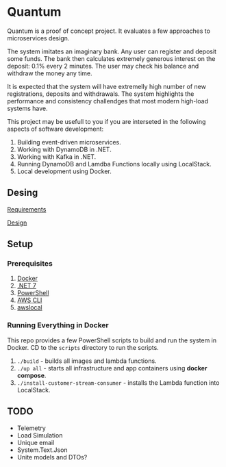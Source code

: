 # Quantum

Quantum is a proof of concept project. It evaluates a few approaches to microservices design.

The system imitates an imaginary bank.
Any user can register and deposit some funds.
The bank then calculates extremely generous interest on the deposit: 0.1% every 2 minutes.
The user may check his balance and withdraw the money any time.

It is expected that the system will have extremelly high number of new registrations, deposits and withdrawals.
The system highlights the performance and consistency challendges that most modern high-load systems have.

This project may be usefull to you if you are interseted in the following aspects of software development:
1. Building event-driven microservices.
2. Working with DynamoDB in .NET.
3. Working with Kafka in .NET.
4. Running DynamoDB and Lamdba Functions locally using LocalStack.
5. Local development using Docker.

## Desing
[Requirements](/docs/Requirements.md)

[Design](/docs/Design.md)

## Setup

### Prerequisites
1. [Docker](https://www.docker.com/products/docker-desktop/)
2. [.NET 7](https://dotnet.microsoft.com/en-us/download/dotnet/7.0)
3. [PowerShell](https://github.com/PowerShell/PowerShell)
4. [AWS CLI](https://aws.amazon.com/cli/)
5. [awslocal](https://github.com/localstack-dotnet/localstack-awscli-local)

### Running Everything in Docker
This repo provides a few PowerShell scripts to build and run the system in Docker.
CD to the `scripts` directory to run the scripts.

1. `./build` - builds all images and lambda functions.
2. `./up all` - starts all infrastructure and app containers using **docker compose**.
3. `./install-customer-stream-consumer` - installs the Lambda function into LocalStack.

## TODO
- Telemetry
- Load Simulation
- Unique email
- System.Text.Json
- Unite models and DTOs?